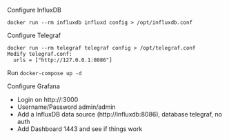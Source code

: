 Configure InfluxDB
```
docker run --rm influxdb influxd config > /opt/influxdb.conf
```

Configure Telegraf
```
docker run --rm telegraf telegraf config > /opt/telegraf.conf
Modify telegraf.conf:
  urls = ["http://127.0.0.1:8086"]
```

Run `docker-compose up -d`

Configure Grafana
* Login on http://<ip>:3000
* Username/Password admin/admin
* Add a InfluxDB data source (http://influxdb:8086), database telegraf, no auth
* Add Dashboard 1443 and see if things work
